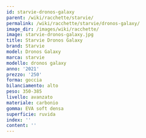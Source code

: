 ```yaml
---
id: starvie-dronos-galaxy
parent: /wiki/racchette/starvie/
permalink: /wiki/racchette/starvie/dronos-galaxy/
image_dir: /images/wiki/racchette/
image: starvie-dronos-galaxy.jpg
title: Starvie Dronos Galaxy
brand: Starvie
model: Dronos Galaxy
marca: starvie
modello: dronos galaxy
anno: '2021'
prezzo: '250'
forma: goccia
bilanciamento: alto
peso: 350-385
livello: avanzato
materiale: carbonio
gomma: EVA soft densa
superficie: ruvida
index: ''
content: ''
---
```

